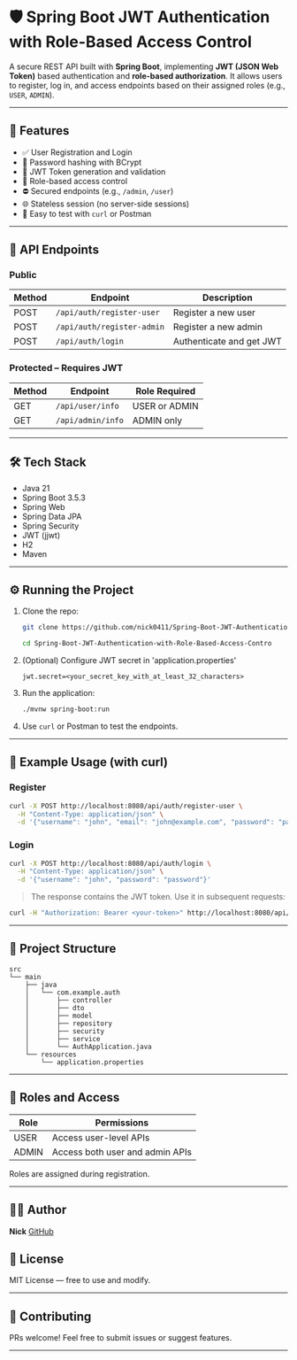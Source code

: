 # 🛡️ Spring Boot JWT Authentication with Role-Based Access Control

A secure REST API built with **Spring Boot**, implementing **JWT (JSON Web Token)** based authentication and **role-based authorization**. It allows users to register, log in, and access endpoints based on their assigned roles (e.g., `USER`, `ADMIN`).

---

## 🚀 Features

* ✅ User Registration and Login
* 🔐 Password hashing with BCrypt
* 🪪 JWT Token generation and validation
* 👥 Role-based access control
* ⛔ Secured endpoints (e.g., `/admin`, `/user`)
* 🌐 Stateless session (no server-side sessions)
* 🧪 Easy to test with `curl` or Postman

---

## 📆 API Endpoints

### Public

| Method | Endpoint                   | Description              |
| ------ |----------------------------|--------------------------|
| POST   | `/api/auth/register-user`  | Register a new user      |
| POST   | `/api/auth/register-admin` | Register a new admin     |
| POST   | `/api/auth/login`          | Authenticate and get JWT |

### Protected – Requires JWT

| Method | Endpoint          | Role Required |
| ------ | ----------------- | ------------- |
| GET    | `/api/user/info`  | USER or ADMIN |
| GET    | `/api/admin/info` | ADMIN only    |

---

## 🛠️ Tech Stack

* Java 21
* Spring Boot 3.5.3
* Spring Web
* Spring Data JPA
* Spring Security
* JWT (jjwt)
* H2
* Maven

---

## ⚙️ Running the Project

1. Clone the repo:

   ```bash
   git clone https://github.com/nick0411/Spring-Boot-JWT-Authentication-with-Role-Based-Access-Control.git
   
   cd Spring-Boot-JWT-Authentication-with-Role-Based-Access-Contro
   ```

2. (Optional) Configure JWT secret in 'application.properties'

   ```properties
   jwt.secret=<your_secret_key_with_at_least_32_characters>
   ```

3. Run the application:

   ```bash
   ./mvnw spring-boot:run
   ```

4. Use `curl` or Postman to test the endpoints.

---

## 🧪 Example Usage (with curl)

### Register

```bash
curl -X POST http://localhost:8080/api/auth/register-user \
  -H "Content-Type: application/json" \
  -d '{"username": "john", "email": "john@example.com", "password": "password"}'
```

### Login

```bash
curl -X POST http://localhost:8080/api/auth/login \
  -H "Content-Type: application/json" \
  -d '{"username": "john", "password": "password"}'
```

> The response contains the JWT token. Use it in subsequent requests:

```bash
curl -H "Authorization: Bearer <your-token>" http://localhost:8080/api/user/info
```

---

## 🧱 Project Structure

```
src
└── main
    ├── java
    │   └── com.example.auth
    │       ├── controller
    │       ├── dto
    │       ├── model
    │       ├── repository
    │       ├── security
    │       ├── service
    │       └── AuthApplication.java
    └── resources
        └── application.properties
```

---

## 🔐 Roles and Access

| Role  | Permissions                     |
| ----- | ------------------------------- |
| USER  | Access user-level APIs          |
| ADMIN | Access both user and admin APIs |

Roles are assigned during registration.

---

## 🧑‍💻 Author

**Nick**
[GitHub](https://github.com/nick0411)


## 📄 License

MIT License — free to use and modify.

---

## 🤝 Contributing

PRs welcome! Feel free to submit issues or suggest features.

---
